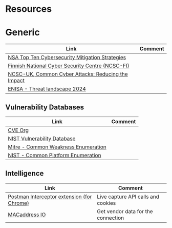 # Resources

# Generic

| Link      | Comment      |
| ------------- | ------------- |
| [NSA Top Ten Cybersecurity Mitigation Strategies](https://www.nsa.gov/portals/75/documents/what-we-do/cybersecurity/professional-resources/csi-nsas-top10-cybersecurity-mitigation-strategies.pdf)  |  |
| [Finnish National Cyber Security Centre (NCSC-FI)](https://www.kyberturvallisuuskeskus.fi/en/ncsc-news/instructions-and-guides/instructions-and-manuals-private-individuals)  |  |
| [NCSC-UK, Common Cyber Attacks: Reducing the Impact](https://www.ncsc.gov.uk/guidance/white-papers/common-cyber-attacks-reducing-impact)  |  |
| [ENISA - Threat landscape 2024](https://www.enisa.europa.eu/publications/enisa-threat-landscape-2024)  |  |


## Vulnerability Databases

| Link      | Comment      |
| ------------- | ------------- |
| [CVE Org](https://www.cve.org)| |
| [NIST Vulnerability Database](https://www.nist.gov/vuln/search)  |  |
| [Mitre - Common Weakness Enumeration](https://cwe.mitre.org/)||
| [NIST - Common Platform Enumeration](https://nvd.nist.gov/products/cpe) ||

## Intelligence

| Link      | Comment      |
| ------------- | ------------- |
|  [Postman Interceptor extension (for Chrome)](https://chromewebstore.google.com/detail/postman-interceptor/aicmkgpgakddgnaphhhpliifpcfhicfo) | Live capture API calls and cookies |
|  [MACaddress IO](https://macaddress.io/) | Get vendor data for the connection |
